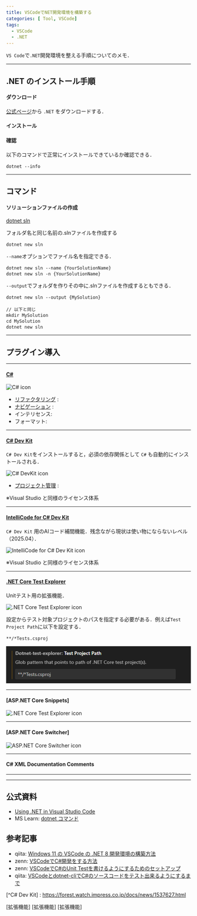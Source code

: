 ```yaml
---
title: VSCodeでNET開発環境を構築する
categories: [ Tool, VSCode]
tags:
  - VSCode
  - .NET
---
```


`VS Code`で`.NET`開発環境を整える手順についてのメモ．

--- 

## .NET のインストール手順

#### ダウンロード

[公式ページ](https://dotnet.microsoft.com/ja-jp/download/dotnet)から `.NET` をダウンロードする．

#### インストール


#### 確認

以下のコマンドで正常にインストールできているか確認できる．

```
dotnet --info
```

---

## コマンド

#### ソリューションファイルの作成

[dotnet sln](https://learn.microsoft.com/ja-jp/dotnet/core/tools/dotnet-sln)


フォルダ名と同じ名前の.slnファイルを作成する

```
dotnet new sln  
```

`--name`オプションでファイル名を指定できる．

```
dotnet new sln --name {YourSolutionName}
dotnet new sln -n {YourSolutionName}
```

`--output`でフォルダを作りその中に.slnファイルを作成するともできる．

```
dotnet new sln --output {MySolution}

// 以下と同じ
mkdir MySolution
cd MySolution
dotnet new sln
```

---


## プラグイン導入

---
#### [C#][拡張機能 C#]

<img src ="https://ms-dotnettools.gallerycdn.vsassets.io/extensions/ms-dotnettools/csharp/2.70.15/1742419226880/Microsoft.VisualStudio.Services.Icons.Default" alt="C# icon" width=100>


- [リファクタリング](https://code.visualstudio.com/docs/csharp/refactoring) : 
- [ナビゲーション](https://code.visualstudio.com/docs/csharp/navigate-edit) :
- インテリセンス:
- フォーマット: 


---
#### [C# Dev Kit][拡張機能 C# Dev Kit]

`C# Dev Kit`をインストールすると，必須の依存関係として `C#` も自動的にインストールされる．

<img src="https://ms-dotnettools.gallerycdn.vsassets.io/extensions/ms-dotnettools/csdevkit/1.17.64/1743017880322/Microsoft.VisualStudio.Services.Icons.Default" alt="C# DevKit icon" width=100>


- [プロジェクト管理](https://code.visualstudio.com/docs/csharp/project-management) : 

※Visual Studio と同様のライセンス体系


---
#### [IntelliCode for C# Dev Kit][拡張機能 IntelliCode for C# Dev Kit]

`C# Dev Kit` 用のAIコード補間機能．残念ながら現状は使い物にならないレベル（2025.04）．

<img src="https://ms-dotnettools.gallerycdn.vsassets.io/extensions/ms-dotnettools/vscodeintellicode-csharp/2.2.3/1731477548450/Microsoft.VisualStudio.Services.Icons.Default" alt="IntelliCode for C# Dev Kit icon" width=100>

※Visual Studio と同様のライセンス体系


---
#### [.NET Core Test Explorer][拡張機能 .NET Core Test Explorer]

Unitテスト用の拡張機能．

<img src="https://formulahendry.gallerycdn.vsassets.io/extensions/formulahendry/dotnet-test-explorer/0.7.8/1663946684868/Microsoft.VisualStudio.Services.Icons.Default" alt=".NET Core Test Explorer icon" width=100>

設定からテスト対象プロジェクトのパスを指定する必要がある．例えば`Test Project Path`に以下を設定する．

```
**/*Tests.csproj
```

![alt text](assets/img/VSCode/image.png)


--- 
#### [ASP.NET Core Snippets]

<img src="https://rahulsahay.gallerycdn.vsassets.io/extensions/rahulsahay/csharp-aspnetcore/1.11.0/1559414167977/Microsoft.VisualStudio.Services.Icons.Default" alt=".NET Core Test Explorer icon" width=100>


---
#### [ASP.NET Core Switcher]


<img src="https://adrianwilczynski.gallerycdn.vsassets.io/extensions/adrianwilczynski/asp-net-core-switcher/2.0.2/1577043327534/Microsoft.VisualStudio.Services.Icons.Default" alt="ASP.NET Core Switcher icon" width=100>


--- 
#### C# XML Documentation Comments






---




---


## 公式資料
- [Using .NET in Visual Studio Code](https://code.visualstudio.com/docs/languages/dotnet)
- MS Learn: [dotnet コマンド](https://learn.microsoft.com/ja-jp/dotnet/core/tools/dotnet)

## 参考記事
- qiita: [Windows 11 の VSCode の .NET 8 開発環境の構築方法](https://qiita.com/mmake/items/6748ad531ca7bd44a8ce)
- zenn: [VSCodeでC#開発をする方法](https://zenn.dev/midoliy/articles/9e3cff958ff89ba151de)
- zenn: [VSCodeでC#のUnit Testを書けるようにするためのセットアップ](https://zenn.dev/yuriemori/articles/f6a73b326a3f0f)
- qiita: [VSCodeとdotnet-cliでC#のソースコードをテスト出来るようにするまで](https://qiita.com/jnuank/items/e9aeb2d8c99d1e6f1081)



[^C# Dev Kit] : https://forest.watch.impress.co.jp/docs/news/1537627.html

<!-- Link | VSCode拡張機能 -->
[拡張機能 C#]: https://marketplace.visualstudio.com/items?itemName=ms-dotnettools.csharp
[拡張機能 C# Dev Kit]: https://marketplace.visualstudio.com/items?itemName=ms-dotnettools.csdevkit
[拡張機能 IntelliCode for C# Dev Kit]: https://marketplace.visualstudio.com/items/?itemName=ms-dotnettools.vscodeintellicode-csharp
[拡張機能 .NET Core Test Explorer]: https://marketplace.visualstudio.com/items?itemName=formulahendry.dotnet-test-explorer
[拡張機能]
[拡張機能]
[拡張機能]
